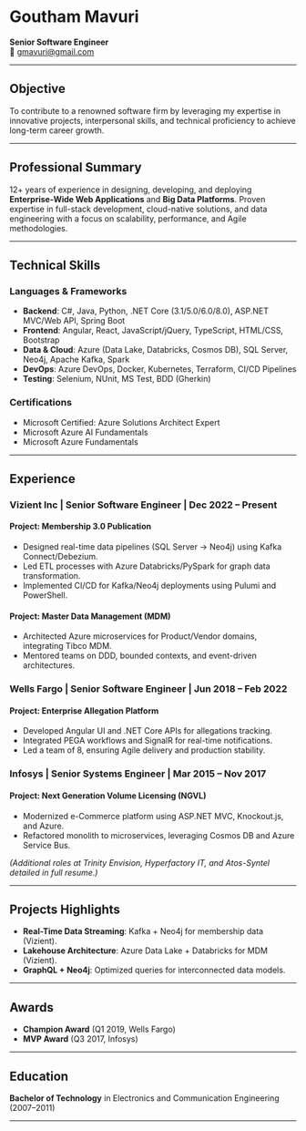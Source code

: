 # Goutham Mavuri  
**Senior Software Engineer**  
📧 gmavuri@gmail.com

---

## Objective  
To contribute to a renowned software firm by leveraging my expertise in innovative projects, interpersonal skills, and technical proficiency to achieve long-term career growth.  

---

## Professional Summary  
12+ years of experience in designing, developing, and deploying **Enterprise-Wide Web Applications** and **Big Data Platforms**. Proven expertise in full-stack development, cloud-native solutions, and data engineering with a focus on scalability, performance, and Agile methodologies.  

---

## Technical Skills  
### Languages & Frameworks  
- **Backend**: C#, Java, Python, .NET Core (3.1/5.0/6.0/8.0), ASP.NET MVC/Web API, Spring Boot  
- **Frontend**: Angular, React, JavaScript/jQuery, TypeScript, HTML/CSS, Bootstrap  
- **Data & Cloud**: Azure (Data Lake, Databricks, Cosmos DB), SQL Server, Neo4j, Apache Kafka, Spark  
- **DevOps**: Azure DevOps, Docker, Kubernetes, Terraform, CI/CD Pipelines  
- **Testing**: Selenium, NUnit, MS Test, BDD (Gherkin)  

### Certifications  
- Microsoft Certified: Azure Solutions Architect Expert  
- Microsoft Azure AI Fundamentals  
- Microsoft Azure Fundamentals  

---

## Experience  
### **Vizient Inc** | Senior Software Engineer | Dec 2022 – Present  
#### **Project: Membership 3.0 Publication**  
- Designed real-time data pipelines (SQL Server → Neo4j) using Kafka Connect/Debezium.  
- Led ETL processes with Azure Databricks/PySpark for graph data transformation.  
- Implemented CI/CD for Kafka/Neo4j deployments using Pulumi and PowerShell.  

#### **Project: Master Data Management (MDM)**  
- Architected Azure microservices for Product/Vendor domains, integrating Tibco MDM.  
- Mentored teams on DDD, bounded contexts, and event-driven architectures.  

### **Wells Fargo** | Senior Software Engineer | Jun 2018 – Feb 2022  
#### **Project: Enterprise Allegation Platform**  
- Developed Angular UI and .NET Core APIs for allegations tracking.  
- Integrated PEGA workflows and SignalR for real-time notifications.  
- Led a team of 8, ensuring Agile delivery and production stability.  

### **Infosys** | Senior Systems Engineer | Mar 2015 – Nov 2017  
#### **Project: Next Generation Volume Licensing (NGVL)**  
- Modernized e-Commerce platform using ASP.NET MVC, Knockout.js, and Azure.  
- Refactored monolith to microservices, leveraging Cosmos DB and Azure Service Bus.  

*(Additional roles at Trinity Envision, Hyperfactory IT, and Atos-Syntel detailed in full resume.)*  

---

## Projects Highlights  
- **Real-Time Data Streaming**: Kafka + Neo4j for membership data (Vizient).  
- **Lakehouse Architecture**: Azure Data Lake + Databricks for MDM (Vizient).  
- **GraphQL + Neo4j**: Optimized queries for interconnected data models.  

---

## Awards  
- **Champion Award** (Q1 2019, Wells Fargo)  
- **MVP Award** (Q3 2017, Infosys)  

---

## Education  
**Bachelor of Technology** in Electronics and Communication Engineering (2007–2011)  

---
 
